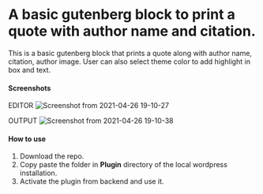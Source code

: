 # A basic gutenberg block to print a quote with author name and citation.

This is a basic gutenberg block that prints a quote along with author name, citation, author image. User can also select theme color to add highlight in box and text.


#### Screenshots
EDITOR
![Screenshot from 2021-04-26 19-10-27](https://user-images.githubusercontent.com/22026768/116092073-1ec51c80-a6c3-11eb-8860-f1c26d9b8c00.png)

OUTPUT
![Screenshot from 2021-04-26 19-10-38](https://user-images.githubusercontent.com/22026768/116092079-1ff64980-a6c3-11eb-9352-3a5ffedf868c.png)


#### How to use
1. Download the repo.
2. Copy paste the folder in **Plugin** directory of the local wordpress installation.
3. Activate the plugin from backend and use it.
